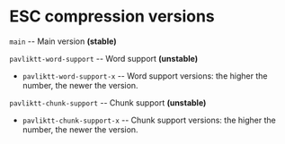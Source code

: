 # ESC compression versions
`main` -- Main version **(stable)**

`pavliktt-word-support` -- Word support **(unstable)**
* `pavliktt-word-support-x` -- Word support versions: the higher the number, the newer the version.

`pavliktt-chunk-support` -- Chunk support **(unstable)**
* `pavliktt-chunk-support-x` -- Chunk support versions: the higher the number, the newer the version.
